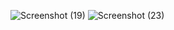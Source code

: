 ![Screenshot (19)](https://user-images.githubusercontent.com/104717753/192516490-78a7aadc-bda1-4846-a5cb-a152d32bb329.png)
![Screenshot (23)](https://user-images.githubusercontent.com/104717753/192519596-8f75c4e4-f67f-4790-9459-4d836671f233.png)

